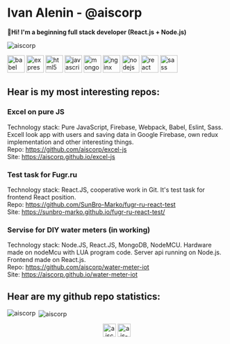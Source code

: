 # Ivan Alenin - @aiscorp  

**👋Hi! I'm a beginning full stack developer (React.js + Node.js)**

<p align="left"> <img src="https://komarev.com/ghpvc/?username=aiscorp" alt="aiscorp" /> </p>

<p align="left"><img src="https://www.vectorlogo.zone/logos/babeljs/babeljs-icon.svg" alt="babel" width="40" height="40"/> <img src="https://devicons.github.io/devicon/devicon.git/icons/express/express-original-wordmark.svg" alt="express" width="40" height="40"/> <img src="https://devicons.github.io/devicon/devicon.git/icons/html5/html5-original-wordmark.svg" alt="html5" width="40" height="40"/> <img src="https://devicons.github.io/devicon/devicon.git/icons/javascript/javascript-original.svg" alt="javascript" width="40" height="40"/> <img src="https://devicons.github.io/devicon/devicon.git/icons/mongodb/mongodb-original-wordmark.svg" alt="mongodb" width="40" height="40"/> <img src="https://devicons.github.io/devicon/devicon.git/icons/nginx/nginx-original.svg" alt="nginx" width="40" height="40"/> <img src="https://devicons.github.io/devicon/devicon.git/icons/nodejs/nodejs-original-wordmark.svg" alt="nodejs" width="40" height="40"/> <img src="https://devicons.github.io/devicon/devicon.git/icons/react/react-original-wordmark.svg" alt="react" width="40" height="40"/> <img src="https://devicons.github.io/devicon/devicon.git/icons/sass/sass-original.svg" alt="sass" width="40" height="40"/></p>

## Hear is my most interesting repos:

### Excel on pure JS
Technology stack: Pure JavaScript, Firebase, Webpack, Babel, Eslint, Sass.
Excell look app with users and saving data in Google Firebase, own redux implementation and other interesting things.  
Repo: https://github.com/aiscorp/excel-js  
Site: https://aiscorp.github.io/excel-js

### Test task for Fugr.ru
Technology stack: React.JS, cooperative work in Git.
It's test task for frontend React position.  
Repo: https://github.com/SunBro-Marko/fugr-ru-react-test  
Site: https://sunbro-marko.github.io/fugr-ru-react-test/

### Servise for DIY water meters (in working)
Technology stack: Node.JS, React.JS, MongoDB, NodeMCU.
Hardware made on nodeMcu with LUA program code. Server api running on Node.js. Frontend made on React.js.  
Repo: https://github.com/aiscorp/water-meter-iot  
Site: https://aiscorp.github.io/water-meter-iot



## Hear are my github repo statistics:  
<p><img align="left" src="https://github-readme-stats.vercel.app/api/top-langs/?username=aiscorp&layout=compact&hide=html" alt="aiscorp" /></p>

<p>&nbsp;<img align="center" src="https://github-readme-stats.vercel.app/api?username=aiscorp&show_icons=true" alt="aiscorp" /></p>

<p align="center">
<a href="https://fb.com/aiscorp" target="blank"><img align="center" src="https://cdn.jsdelivr.net/npm/simple-icons@3.0.1/icons/facebook.svg" alt="aiscorp" height="30" width="30" /></a>
<a href="https://www.youtube.com/c/ais-code" target="blank"><img align="center" src="https://cdn.jsdelivr.net/npm/simple-icons@3.0.1/icons/youtube.svg" alt="ais-code" height="30" width="30" /></a>
</p>
